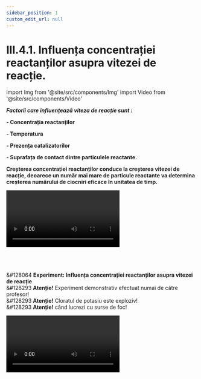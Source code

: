 ```yaml
---
sidebar_position: 1
custom_edit_url: null
---
```


# III.4.1. Influența concentrației reactanților asupra vitezei de reacție.


import Img from '@site/src/components/Img'
import Video from '@site/src/components/Video'





<div class="alert alert--primary" role="alert">

***Factorii care influențează viteza de reacție sunt :***

**- Concentrația reactanților**

**- Temperatura**

**- Prezența catalizatorilor**

**- Suprafața de contact dintre particulele reactante.**

**Creșterea concentrației reactanților conduce la creșterea vitezei de reacție, deoarece un număr mai mare de particule reactante va determina creșterea numărului de ciocniri eficace în unitatea de timp.**






<Video src="https://www.youtube.com/embed/rv1ejHoxOqo" lazy={false}  />




</div>


<br></br>







<div class="alert alert--success" role="alert">

&#128064 **Experiment: Influența concentrației reactanților asupra vitezei de reacție**       
&#128293 **Atenție!** Experiment demonstrativ efectuat numai de către profesor!      
&#128293 **Atenție!** Cloratul de potasiu este exploziv!      
&#128293 **Atenție!** când lucrezi cu surse de foc!


<Video src="https://www.youtube.com/embed/RxOPIeNbeyo" lazy={false}  />


**Materiale necesare:**    
Eprubetă, clorat de potasiu, dioxid de mangan (catalizator), spirtieră, chibrit, spatulă, clește de lemn, așchii de brad.




**Descrierea experimentului:**
- Ține o așchie de brad în flacăra spirtierei până când începe să ardă. 
- Ce observi ?
  > Așchia de brad arde mocnit în oxigenul din aer.
- Pune în epubetă un vârf de spatulă de clorat de potasiu (cristale albe) și puțin praf negru de dioxid de mangan.
- Ține eprubeta cu cleștele de lemn și încălzește-o la flacăra spirtierei.
- Vino cu o așchie de brad care are câteva puncte incandescente deasupra eprubetei pentru a pune în evidență degajarea oxigenului. 
- Ce observi ?
  > Așchia arde cu o flacără vie în oxigenul pur.
  > Prin încălzire cloratul de potasiu se descompune energic, cu degajare de oxigen, care aprinde așchia de brad cu puncte incandescente.

<Img className="img-responsive4" src="chimie/clasa12/capitolul3/III-4-1-influenta-concentratiei-reactantilor-asupra-vitezei-de-reactie-poza1-experiment-descompunerea-termica-a-cloratului-de-potasiu.png" width="1000" height="154" />

<br></br>
<br></br>

**Concluzia experimentului:**

Așchia de brad arde cu o flacără luminoasă când concentrația de oxigen este mai mare. 

Viteza de reacție crește cu creșterea concentrației reactanților, fapt demonstrat și de legea vitezei.

v = k ∙ [A]<sup>a</sup> ∙ [B]<sup>b</sup>

k = constantă de viteză, care depinde de natura reactanților și de condițiile de reacție (temperatură, presiune, catalizatori etc.)       
[A], [B]- concentrațiile reactanților, exprimate în mol/L        
a, b – coeficienții stoechiometrici ai reactanților                       




</div>

